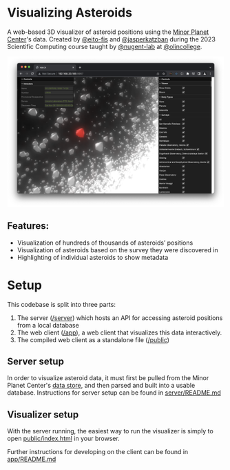 # Visualizing Asteroids
A web-based 3D visualizer of asteroid positions using the [Minor Planet Center](https://www.minorplanetcenter.net)'s data. Created by [@eito-fis](https://github.com/eito-fis) and [@jasperkatzban](https://github.com/jasperkatzban) during the 2023 Scientific Computing course taught by [@nugent-lab](https://github.com/nugent-lab) at [@olincollege](https://www.olin.edu).

![demo image](demo.png)

## Features:
* Visualization of hundreds of thousands of asteroids’ positions
* Visualization of asteroids based on the survey they were discovered in
* Highlighting of individual asteroids to show metadata

# Setup
This codebase is split into three parts: 
1. The server ([/server](/server)) which hosts an API for accessing asteroid positions from a local database
2. The web client ([/app](/app)), a web client that visualizes this data interactively.
3. The compiled web client as a standalone file ([/public](/public))

## Server setup
In order to visualize asteroid data, it must first be pulled from the Minor Planet Center's [data store](https://www.minorplanetcenter.net/data), and then parsed and built into a usable database. Instructions for server setup can be found in [server/README.md](server/README.md)

## Visualizer setup
With the server running, the easiest way to run the visualizer is simply to open [public/index.html](public/index.html) in your browser.

Further instructions for developing on the client can be found in [app/README.md](app/README.md)